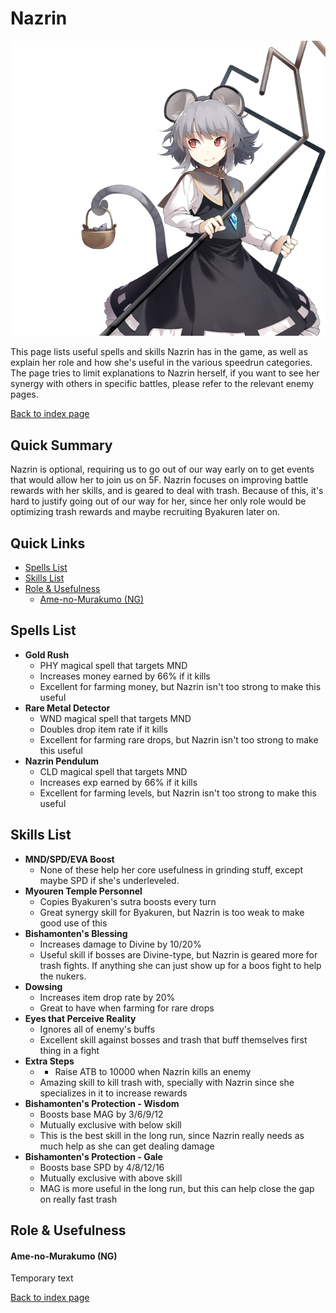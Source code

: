 # Nazrin

![](img/nazrin.png)

This page lists useful spells and skills Nazrin has in the game, as well as explain her role and how she's useful in the various speedrun categories. The page tries to limit explanations to Nazrin herself, if you want to see her synergy with others in specific battles, please refer to the relevant enemy pages.

[Back to index page](../index.md)

## Quick Summary

Nazrin is optional, requiring us to go out of our way early on to get events that would allow her to join us on 5F. Nazrin focuses on improving battle rewards with her skills, and is geared to deal with trash. Because of this, it's hard to justify going out of our way for her, since her only role would be optimizing trash rewards and maybe recruiting Byakuren later on.

## Quick Links
* [Spells List](#spells)
* [Skills List](#skills)
* [Role & Usefulness](#useful)
	* [Ame-no-Murakumo (NG)](#ng-murakumo)

## <a id="spells"></a>Spells List

* **Gold Rush**
	* PHY magical spell that targets MND
	* Increases money earned by 66% if it kills
	* Excellent for farming money, but Nazrin isn't too strong to make this useful
* **Rare Metal Detector**
	* WND magical spell that targets MND
	* Doubles drop item rate if it kills
	* Excellent for farming rare drops, but Nazrin isn't too strong to make this useful
* **Nazrin Pendulum**
	* CLD magical spell that targets MND
	* Increases exp earned by 66% if it kills
	* Excellent for farming levels, but Nazrin isn't too strong to make this useful

## <a id="skills"></a>Skills List

* **MND/SPD/EVA Boost**
	* None of these help her core usefulness in grinding stuff, except maybe SPD if she's underleveled.
* **Myouren Temple Personnel**
	* Copies Byakuren's sutra boosts every turn
	* Great synergy skill for Byakuren, but Nazrin is too weak to make good use of this
* **Bishamonten's Blessing**
	* Increases damage to Divine by 10/20%
	* Useful skill if bosses are Divine-type, but Nazrin is geared more for trash fights. If anything she can just show up for a boos fight to help the nukers.
* **Dowsing**
	* Increases item drop rate by 20%
	* Great to have when farming for rare drops
* **Eyes that Perceive Reality**
	* Ignores all of enemy's buffs
	* Excellent skill against bosses and trash that buff themselves first thing in a fight
* **Extra Steps**
	* * Raise ATB to 10000 when Nazrin kills an enemy
	* Amazing skill to kill trash with, specially with Nazrin since she specializes in it to increase rewards
* **Bishamonten's Protection - Wisdom**
	* Boosts base MAG by 3/6/9/12
	* Mutually exclusive with below skill
	* This is the best skill in the long run, since Nazrin really needs as much help as she can get dealing damage
* **Bishamonten's Protection - Gale**
	* Boosts base SPD by 4/8/12/16
	* Mutually exclusive with above skill
	* MAG is more useful in the long run, but this can help close the gap on really fast trash

## <a id="useful"></a>Role & Usefulness

#### <a id="ng-murakumo"></a>Ame-no-Murakumo (NG)

Temporary text

[Back to index page](../index.md)
